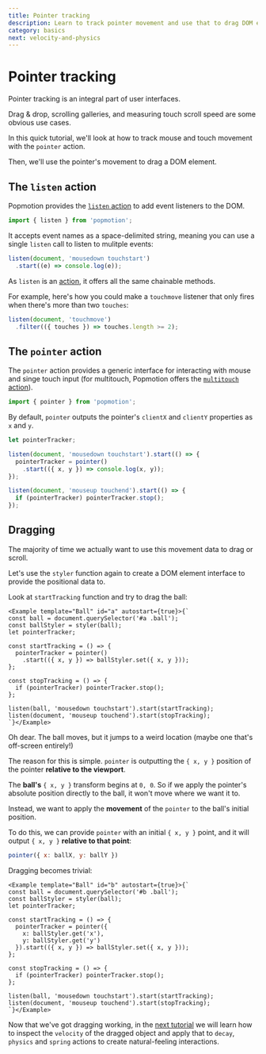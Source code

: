 ```yaml
---
title: Pointer tracking
description: Learn to track pointer movement and use that to drag DOM elements.
category: basics
next: velocity-and-physics
---
```


# Pointer tracking

Pointer tracking is an integral part of user interfaces.

Drag & drop, scrolling galleries, and measuring touch scroll speed are some obvious use cases.

In this quick tutorial, we'll look at how to track mouse and touch movement with the `pointer` action.

Then, we'll use the pointer's movement to drag a DOM element.

## The `listen` action

Popmotion provides the [`listen` action](/api/listen) to add event listeners to the DOM.

```javascript
import { listen } from 'popmotion';
```

It accepts event names as a space-delimited string, meaning you can use a single `listen` call to listen to mulitple events:

```javascript
listen(document, 'mousedown touchstart')
  .start((e) => console.log(e));
```

As `listen` is an [action](/api/action), it offers all the same chainable methods.

For example, here's how you could make a `touchmove` listener that only fires when there's more than two `touches`:

```javascript
listen(document, 'touchmove')
  .filter(({ touches }) => touches.length >= 2);
```

## The `pointer` action

The `pointer` action provides a generic interface for interacting with mouse and singe touch input (for multitouch, Popmotion offers the [`multitouch` action](/api/multitouch)).

```javascript
import { pointer } from 'popmotion';
```

By default, `pointer` outputs the pointer's `clientX` and `clientY` properties as `x` and `y`.

```javascript
let pointerTracker;

listen(document, 'mousedown touchstart').start(() => {
  pointerTracker = pointer()
    .start(({ x, y }) => console.log(x, y));
});

listen(document, 'mouseup touchend').start(() => {
  if (pointerTracker) pointerTracker.stop();
});
```

## Dragging

The majority of time we actually want to use this movement data to drag or scroll.

Let's use the `styler` function again to create a DOM element interface to provide the positional data to.

Look at `startTracking` function and try to drag the ball:

```marksy
<Example template="Ball" id="a" autostart={true}>{`
const ball = document.querySelector('#a .ball');
const ballStyler = styler(ball);
let pointerTracker;

const startTracking = () => {
  pointerTracker = pointer()
    .start(({ x, y }) => ballStyler.set({ x, y }));
};

const stopTracking = () => {
  if (pointerTracker) pointerTracker.stop();
};

listen(ball, 'mousedown touchstart').start(startTracking);
listen(document, 'mouseup touchend').start(stopTracking);
`}</Example>
```

Oh dear. The ball moves, but it jumps to a weird location (maybe one that's off-screen entirely!)

The reason for this is simple. `pointer` is outputting the `{ x, y }` position of the pointer **relative to the viewport**.

The **ball's** `{ x, y }` transform begins at `0, 0`. So if we apply the pointer's absolute position directly to the ball, it won't move where we want it to.

Instead, we want to apply the **movement** of the `pointer` to the ball's initial position.

To do this, we can provide `pointer` with an initial `{ x, y }` point, and it will output `{ x, y }` **relative to that point**:

```javascript
pointer({ x: ballX, y: ballY })
```

Dragging becomes trivial:

```marksy
<Example template="Ball" id="b" autostart={true}>{`
const ball = document.querySelector('#b .ball');
const ballStyler = styler(ball);
let pointerTracker;

const startTracking = () => {
  pointerTracker = pointer({
    x: ballStyler.get('x'),
    y: ballStyler.get('y')
  }).start(({ x, y }) => ballStyler.set({ x, y }));
};

const stopTracking = () => {
  if (pointerTracker) pointerTracker.stop();
};

listen(ball, 'mousedown touchstart').start(startTracking);
listen(document, 'mouseup touchend').start(stopTracking);
`}</Example>
```

Now that we've got dragging working, in the [next tutorial](/learn/velocity-and-physics) we will learn how to inspect the `velocity` of the dragged object and apply that to `decay`, `physics` and `spring` actions to create natural-feeling interactions.
